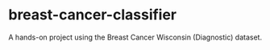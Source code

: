 # breast-cancer-classifier
A hands-on project using the Breast Cancer Wisconsin (Diagnostic) dataset.
